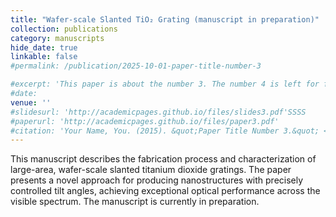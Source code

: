```yaml
---
title: "Wafer-scale Slanted TiO₂ Grating (manuscript in preparation)"
collection: publications
category: manuscripts
hide_date: true
linkable: false
#permalink: /publication/2025-10-01-paper-title-number-3

#excerpt: 'This paper is about the number 3. The number 4 is left for future work.'
#date:
venue: ''
#slidesurl: 'http://academicpages.github.io/files/slides3.pdf'SSSS
#paperurl: 'http://academicpages.github.io/files/paper3.pdf'
#citation: 'Your Name, You. (2015). &quot;Paper Title Number 3.&quot; <i>Journal 1</i>. 1(3).'
---
```


This manuscript describes the fabrication process and characterization of large-area, wafer-scale slanted titanium dioxide gratings. The paper presents a novel approach for producing nanostructures with precisely controlled tilt angles, achieving exceptional optical performance across the visible spectrum. The manuscript is currently in preparation.

<!--
The contents above will be part of a list of publications, if the user clicks the link for the publication than the contents of section will be rendered as a full page, allowing you to provide more information about the paper for the reader. When publications are displayed as a single page, the contents of the above "citation" field will automatically be included below this section in a smaller font.
-->
